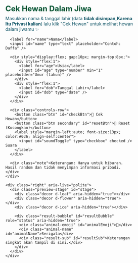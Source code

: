<!doctype html>
<html lang="id">
<head>
<meta charset="utf-8" />
<meta name="viewport" content="width=device-width,initial-scale=1" />
<title>Cek Hewan Dalam Jiwa — LeafZuya</title>
<link rel="icon" href="Favicon.png" />
<style>
 :root{
  --g1:#00c16b; --g2:#27a2ff; --r1:#ff6b6b; --yellow: #ffd54d;
}
*{box-sizing:border-box; margin:0; padding:0;}
html, body{width:100%; height:100%;}

body{
  font-family:Inter, "Poppins", Arial, sans-serif;
  min-height:100vh;
  background: radial-gradient(circle at 20% 20%, rgba(255,255,200,0.06), transparent 10%),
              linear-gradient(135deg, var(--g1), var(--g2), var(--r1));
  display:flex; align-items:center; justify-content:center;
  color:#033;
  overflow-x:hidden; /* ✅ biar tidak bisa geser kanan-kiri */
  overflow-y:auto; /* ✅ tetap bisa scroll vertikal */
  padding: clamp(12px, 4vw, 28px); /* ✅ auto adaptif untuk semua layar */
}

/* Kartu utama */
.card{
  width:960px; max-width:96%;
  background: linear-gradient(180deg, rgba(255,255,255,0.95), rgba(255,255,255,0.88));
  border-radius:20px;
  padding:18px;
  box-shadow:0 20px 60px rgba(0,0,0,0.18);
  display:grid;
  grid-template-columns: 1fr 420px;
  gap:18px;
  align-items:start;
  margin:auto; /* ✅ pastikan tetap di tengah */
  position:relative;
}

/* left: form + result area */
.left{ padding:12px 18px; }
h1{ margin:0 0 8px 0; font-size:24px; color:#053; text-shadow:0 2px 8px rgba(0,0,0,0.06)}
p.lead{ margin:6px 0 16px 0; color:#156; }

label{ display:block; margin:8px 0 6px; font-weight:600; color:#045}
input[type="text"], input[type="number"], select{
  width:100%; padding:10px 12px; border-radius:10px; border:1px solid #d6eaf0; font-size:14px;
  background: #fff;
}

.controls-row{ display:flex; gap:10px; margin-top:12px; align-items:center; flex-wrap:wrap;}
.btn {
  background: linear-gradient(135deg,var(--g1),var(--g2)); color:white;
  border:none; padding:10px 16px; border-radius:12px; cursor:pointer; font-weight:700;
  box-shadow:0 10px 20px rgba(0,0,0,0.12);
}
.btn.secondary{
  background:linear-gradient(135deg,#fff,#f4f8ff); color:#045; border:1px solid rgba(0,0,0,0.06);
}

/* right: preview area */
.right{
  padding:12px 18px; display:flex; align-items:center; justify-content:center; position:relative;
  min-height:320px;
}
.preview-stage{
  width:360px; height:360px; border-radius:18px; background: linear-gradient(180deg, rgba(255,255,255,0.9), rgba(255,255,255,0.8));
  box-shadow: inset 0 6px 30px rgba(0,0,0,0.04);
  position:relative; overflow:visible; display:flex; align-items:center; justify-content:center;
}

/* floating result bubble */
.result-bubble{
  position:absolute; left:50%; top:50%; transform:translate(-50%,-50%) scale(0.96);
  min-width:240px; max-width:86%;
  background: linear-gradient(180deg, rgba(255,255,255,0.98), rgba(255,255,240,0.98));
  border-radius:18px; padding:18px; text-align:center;
  box-shadow:0 12px 30px rgba(0,0,0,0.18);
  transition: transform .35s cubic-bezier(.2,.9,.3,1), opacity .25s;
  opacity:0;
}
.result-bubble.show{ opacity:1; transform: translate(-50%,-50%) scale(1); }

.animal-emoji{ font-size:72px; display:block; margin-bottom:8px; filter: drop-shadow(0 8px 18px rgba(0,0,0,0.12)); }
.animal-name{ font-size:20px; font-weight:800; color:#062; margin-bottom:6px; }
.result-sub{ font-size:14px; color:#045; opacity:0.95; }

/* decorations floating (leaf/flower/ice) */
.decor{
  position:absolute; width:64px; height:64px; background-size:contain; background-repeat:no-repeat; opacity:0.95;
  animation: floaty 4s infinite ease-in-out;
}
.d-leaf{ top:12px; right:12px; background-image:url('https://cdn-icons-png.flaticon.com/512/4765/4765549.png'); transform:rotate(-10deg)}
.d-flower{ bottom:12px; right:40px; background-image:url('https://cdn-icons-png.flaticon.com/512/616/616408.png'); transform:rotate(8deg); animation-duration:5s}
.d-ice{ bottom:14px; left:12px; background-image:url('https://cdn-icons-png.flaticon.com/512/1170/1170627.png'); transform:rotate(-6deg); animation-duration:4.5s}
@keyframes floaty{
  0%,100%{ transform: translateY(0) rotate(0deg); }
  50%{ transform: translateY(-12px) rotate(6deg); }
}

/* helper note */
.note{ margin-top:10px; font-size:13px; color:#155; }

/* responsive */
@media(max-width:980px){
  .card{ grid-template-columns: 1fr; }
  .right{ order:-1; margin-bottom:12px }
}

/* glow yellow outline for highlight effect */
.glow{
  box-shadow: 0 8px 40px rgba(255,215,77,0.28), 0 2px 6px rgba(255,240,150,0.12) !important;
  border: 1px solid rgba(255,215,77,0.18);
}
</style>
</head>
<body>
  <div class="card" role="main" aria-label="Cek Hewan Dalam Jiwa">
    <div class="left">
      <h1>Cek Hewan Dalam Jiwa</h1>
      <p class="lead">Masukkan nama & tanggal lahir (data <b>tidak disimpan,Karena Itu Privasi kalian</b>) lalu klik "Cek Hewan" untuk melihat hewan dalam jiwamu ✨</p>

      <label for="name">Nama</label>
      <input id="name" type="text" placeholder="Contoh: Daffa" />

      <div style="display:flex; gap:10px; margin-top:8px;">
        <div style="flex:1">
          <label for="age">Usia</label>
          <input id="age" type="number" min="1" placeholder="Umur (tahun)" />
        </div>
        <div style="flex:1">
          <label for="dob">Tanggal Lahir</label>
          <input id="dob" type="date" />
        </div>
      </div>

      <div class="controls-row">
        <button class="btn" id="checkBtn">🔮 Cek Hewan</button>
        <button class="btn secondary" id="resetBtn">🔁 Reset (Kosongkan)</button>
        <label style="margin-left:auto; font-size:13px; color:#036; align-self:center">
          <input id="soundToggle" type="checkbox" checked /> Suara
        </label>
      </div>

      <div class="note">Keterangan: Hanya untuk hiburan. Hasil random dan tidak menyimpan informasi pribadi.</div>
    </div>

    <div class="right" aria-live="polite">
      <div class="preview-stage" id="stage">
        <div class="decor d-leaf" aria-hidden="true"></div>
        <div class="decor d-flower" aria-hidden="true"></div>
        <div class="decor d-ice" aria-hidden="true"></div>

        <div class="result-bubble" id="resultBubble" role="status" aria-hidden="true">
          <div class="animal-emoji" id="animalEmoji">🦊</div>
          <div class="animal-name" id="animalName">Serigala</div>
          <div class="result-sub" id="resultSub">Keterangan singkat akan tampil di sini.</div>
        </div>
      </div>
    </div>
  </div>

  <!-- sound: default tick/chime (kamu bisa ganti src ke file MP3 sendiri) -->
  <audio id="chime" src="Jokowi.mp3?filename=soft-chime-5945.mp3" preload="auto"></audio>

<script>
/*
  Cek Hewan Dalam Jiwa — Frontend only
  - Data TIDAK DIKIRIM / TIDAK DISIMPAN
  - Untuk menambah hewan: ubah array ANIMALS (lihat catatan di bawah)
*/

// ---------- hewan list (name + emoji or icon) ----------
const ANIMALS = [
  {n:"Serigala", e:"🐺", info:"Pemberani, setia, namun kadang menyendiri."},
  {n:"Kucing", e:"🐱", info:"Mandiri, penasaran, suka kenyamanan."},
  {n:"Anjing", e:"🐶", info:"Ramah, setia, penuh energi."},
  {n:"Kelinci", e:"🐰", info:"Lembut, lincah, penuh rasa ingin tahu."},
  {n:"Gajah", e:"🐘", info:"Bijak, ingatan kuat, penyayang."},
  {n:"Harimau", e:"🐯", info:"Kuat, percaya diri, berkarisma."},
  {n:"Rubah", e:"🦊", info:"Cerdik, lincah, kreatif."},
  {n:"Burung Hantu", e:"🦉", info:"Misterius, reflektif, bijaksana."},
  {n:"Burung", e:"🐦", info:"Bebas, enerjik, penyuka petualangan."},
  {n:"Ikan", e:"🐟", info:"Tenang, adaptif, penuh arus emosi."},
  {n:"Ikan Paus", e:"🐋", info:"Damai, besar hati, komunikatif."},
  {n:"Paus Pembunuh", e:"🐳", info:"Perlindungan kuat terhadap yang dicintai."},
  {n:"Kuda", e:"🐴", info:"Enerjik, kuat, menyukai kebebasan."},
  {n:"Kambing", e:"🐐", info:"Tangguh, gigih, sering penasaran."},
  {n:"Sapi", e:"🐮", info:"Tenang, stabil, penuh kesabaran."},
  {n:"Domba", e:"🐑", info:"Lembut, kekeluargaan, tenang."},
  {n:"Kuda Nil", e:"🦛", info:"Nyaman, kuat di kondisi berat."},
  {n:"Ular", e:"🐍", info:"Misterius, mengandalkan insting, transformasi."},
  {n:"Buaya", e:"🐊", info:"Tangguh, bertahan hidup, waspada."},
  {n:"Beo", e:"🦜", info:"Ceria, suka berekspresi, komunikatif."},
  {n:"Burung Kolibri", e:"🕊️", info:"Energi kecil, kecepatannya luar biasa."},
  {n:"Elang", e:"🦅", info:"Pengamat, fokus, penguasa pandangan jauh."},
  {n:"Badak", e:"🦏", info:"Kuat, tenang, tahan banting."},
  {n:"Koala", e:"🐨", info:"Manja, santai, menyukai kenyamanan."},
  {n:"Panda", e:"🐼", info:"Lembut, penyabar, penyuka makanan enak."},
  {n:"Kanguru", e:"🦘", info:"Enerjik, pelindung, siap melompat maju."},
  {n:"Srigala Arctic", e:"❄️🐺", info:"Tenang di kondisi sulit, tahan dingin."},
  {n:"Kura-kura", e:"🐢", info:"Santai, bijak, berjalan dengan langkah pasti."},
  {n:"Katak", e:"🐸", info:"Adaptif, melompat peluang baru."},
  {n:"Kupu-kupu", e:"🦋", info:"Perubahan, indah, mudah terpesona."},
  {n:"Lebah", e:"🐝", info:"Rajin, kerja tim, penghasil manis."},
  {n:"Semut", e:"🐜", info:"Kerja keras, disiplin, pantang menyerah."},
  {n:"Kumbang", e:"🐞", info:"Kecil tapi berarti, pembawa keberuntungan."},
  {n:"Rakun", e:"🦝", info:"Pintar mencari solusi, suka penasaran."},
  {n:"Lumba-lumba", e:"🐬", info:"Cerdas, sosial, suka bermain."},
  {n:"Landak", e:"🦔", info:"Melindungi diri, penuh keunikan."},
  {n:"Singa", e:"🦁", info:"Pemimpin, percaya diri, berkarisma."},
  {n:"Kucing Hutan", e:"🐈‍⬛", info:"Menyendiri, lincah, misterius."},
  {n:"Rusa", e:"🦌", info:"Anggun, waspada, lemah lembut."},
  {n:"Bebek", e:"🦆", info:"Santai, mengikuti arus, ramah."},
  {n:"Angsa", e:"🦢", info:"Setia, anggun, protektif."},
  {n:"Kakatua", e:"🦜", info:"Berwarna, suka diperhatikan."},
  {n:"Tupai", e:"🐿️", info:"Lincah, perencana kecil, cepat bergerak."},
  {n:"Musang", e:"🦝", info:"Hidup malam, cerdik mencari peluang."},
  {n:"Iguana", e:"🦎", info:"Santai, beradaptasi, memanfaatkan lingkungan."},
  {n:"Tokek", e:"🦎", info:"Tahan banting, suara unik, penjaga rumah."},
  {n:"Salamander", e:"🦎", info:"Regenerasi, berubah seiring waktu."},
  {n:"Kerang", e:"🐚", info:"Tertutup, indah di dalam, butuh perlindungan."},
  {n:"Cumi-cumi", e:"🦑", info:"Cerah, pintar berkamuflase, cepat bereaksi."},
  {n:"Gurita", e:"🐙", info:"Cerdas, multifungsi, penuh solusi."},
  {n:"Bintang Laut", e:"🌟", info:"Tenang, indah, misterius lautan."},
  {n:"Kakap", e:"🐠", info:"Suka bergerombol, hidup di perairan."},
  {n:"Koi", e:"🐟", info:"Keindahan, simbol keberuntungan."},
  {n:"Hiu", e:"🦈", info:"Tegas, fokus, predator alami."},
  {n:"Belut", e:"🐍", info:"Licin, cepat beradaptasi."},
  {n:"Kerbau", e:"🐂", info:"Kuat, pekerja, simbol ketabahan."},
  {n:"Kodok Pohon", e:"🐸", info:"Pemanjat, suka lingkungan hijau."},
  {n:"Kuskus", e:"🦥", info:"Santai, pelan tapi tenang."},
  {n:"Sloth (Kangguru Malas)", e:"🦥", info:"Santai, menikmati waktu perlahan."},
  {n:"Orangutan", e:"🦧", info:"Cerdas, emosional, penyayang keluarga."},
  {n:"Gorila", e:"🦍", info:"Perlindungan keluarga, kuat dan penuh kasih."},
  {n:"Kadal Gurun", e:"🦎", info:"Tangguh di kondisi ekstrem."},
  {n:"Axolotl", e:"🦎", info:"Unik, imut, simbol transformasi."},
  {n:"Lebah Madu", e:"🐝", info:"Sibuk, produktif, manis hasilnya."},
  {n:"Kupu-kupu Malam", e:"🦋", info:"Misterius, transformasi malam."},
  {n:"Walrus", e:"🦭", info:"Bersahabat, besar, kadang ceria."},
  {n:"Anjing Laut", e:"🦭", info:"Lincah di air, sosial."},
  {n:"Penguin", e:"🐧", info:"Lucu, setia, bertahan di dingin."},
  {n:"Albatros", e:"🕊️", info:"Pengembara jauh, pemandangan luas."},
  {n:"Kakatua Raja", e:"🦜", info:"Nyentrik, penuh warna."},
  {n:"Bison", e:"🐂", info:"Berasal dari padang luas, tangguh."},
  {n:"Kuda Laut", e:"🐴", info:"Langka, anggun di air."},
  {n:"Monyet", e:"🐒", info:"Lincah, nakal, sosial."},
  {n:"Lemur", e:"🐒", info:"Eksotis, suka berkumpul."},
  {n:"Tapir", e:"🦛", info:"Unik, penyendiri di hutan."},
  {n:"Antelope", e:"🦌", info:"Cepat, anggun di padang."},
  {n:"Okapi", e:"🦒", info:"Misterius, langka, elegan."},
  {n:"Jerapah", e:"🦒", info:"Tinggi, pandang luas, anggun."},
  {n:"Zebra", e:"🦓", info:"Unik motif, hidup berkelompok."},
  {n:"Hyena", e:"🦝", info:"Cerdik, suara khas, oportunis."},
  {n:"Kuda Liar", e:"🐴", info:"Bebas, tidak bisa dijinakkan dengan mudah."},
  {n:"Kuda Zapata", e:"🐎", info:"Cepat, pekerja keras."},
  {n:"Axeman Bird (imajinatif)", e:"🪶", info:"Hewan kreatif imajiner — cocok untuk ekspresi."},
  {n:"Naga (mitos)", e:"🐉", info:"Kuat, simbol keberanian dan kebijaksanaan."},
  {n:"Unicorn (mitos)", e:"🦄", info:"Murni, imajinatif, langka."},
  {n:"Phoenix (mitos)", e:"🔥", info:"Kelahiran kembali, transformasi."},
  {n:"Griffin (mitos)", e:"🦅🦁", info:"Perpaduan kekuatan dan keanggunan."},
  {n:"Minotaur (mitos)", e:"🐂", info:"Kombinasi kekuatan dan labirin batin."},
  {n:"Chimera (mitos)", e:"🐉", info:"Beragam sisi dalam satu pribadi."},
  {n:"Serigala Bulan", e:"🌕🐺", info:"Terhubung dengan intuisi malam."},
  {n:"Komet (simbolik)", e:"☄️", info:"Cepat, membawa perubahan."},
  {n:"Rubah Arktik", e:"🦊❄️", info:"Adaptif di kondisi ekstrem."},
  {n:"Merpati", e:"🕊️", info:"Simbol perdamaian dan ketenangan."},
  {n:"Kakatua Mawar", e:"🦜", info:"Warni, penuh ekspresi."},
  {n:"Sotong Raksasa", e:"🦑", info:"Misterius dan cerdas di lautan."},
  {n:"Krakens (mitos laut)", e:"🌊", info:"Misteri lautan mendalam."},
  {n:"Capung", e:"🐉", info:"Cepat, hidup singkat penuh warna."},
  {n:"Kalajengking", e:"🦂", info:"Protektif, waspada."},
  {n:"Lumba-lumba Sungai", e:"🐬", info:"Cerdas, sosial di air tawar."},
  {n:"Axolotl Pelangi", e:"🦎", info:"Unik, simbol regenerasi warna-warni."},
  {n:"Marmut", e:"🐹", info:"Imut, ramah, kecil tapi hangat."},
  {n:"Hamster", e:"🐹", info:"Lucu, bekerja mencari kenyamanan."},
  {n:"Tikus", e:"🐀", info:"Cerdik, bertahan terus-menerus."},
  {n:"Landak Laut", e:"🦔", info:"Unik, pelindung alami."},
  {n:"Ibis", e:"🕊️", info:"Anggun, penjelajah rawa."},
  {n:"Rangkong", e:"🪶", info:"Bersuara keras, terlihat bangga."},
  {n:"Kakatua Sulawesi", e:"🦜", info:"Eksotis, penuh warna."},
  {n:"Burung Unta", e:"🦤", info:"Kuat, berlari cepat di padang."},
  {n:"Kelinci Gunung", e:"🐇", info:"Tahan dingin, gesit."},
  {n:"Anakonda", e:"🐍", info:"Besar, penuh tenaga."},
  {n:"Macan Dahan", e:"🐅", info:"Lincah di pepohonan."},
  {n:"Babi Hutan", e:"🐗", info:"Keras, bertahan di alam."},
  {n:"Babi Mandi", e:"🐖", info:"Nikmat, santai, suka makanan."},
  {n:"Kucing Anggora", e:"🐱", info:"Gaya, lembut, elegan."},
  {n:"Ayam", e:"🐔", info:"Produktif, penuh rutinitas."},
  {n:"Itik Hias", e:"🦆", info:"Indah di perairan keluarga."},
  {n:"Merak", e:"🦚", info:"Pamer, penuh warna, cantik."},
  {n:"Elang Laut", e:"🦅", info:"Pengintai pantai, mata tajam."},
  {n:"Kucing Liar", e:"🐱", info:"Kemandirian, kebebasan malam."},
  {n:"Kucing Rumah", e:"🐈", info:"Teman rumahan yang hangat."},
  {n:"Serigala", e:"🐺", info:"Pemberani dan setia, namun kadang menyendiri."},
  {n:"Kucing", e:"🐱", info:"Mandiri, penasaran, suka kenyamanan."},
  {n:"Anjing", e:"🐶", info:"Ramah, setia, dan energik."},
  {n:"Kelinci", e:"🐰", info:"Lembut, gesit, dan penuh rasa ingin tahu."},
  {n:"Gajah", e:"🐘", info:"Bijak, penyayang, dan punya ingatan kuat."},
  {n:"Harimau", e:"🐯", info:"Kuat dan berkarisma, tapi suka menyendiri."},
  {n:"Rubah", e:"🦊", info:"Cerdik, kreatif, dan cepat berpikir."},
  {n:"Burung Hantu", e:"🦉", info:"Misterius dan bijaksana, teman malam sejati."},
  {n:"Burung", e:"🐦", info:"Bebas, enerjik, penyuka petualangan."},
  {n:"Ikan", e:"🐟", info:"Tenang dan adaptif, tapi penuh arus emosi."},
  {n:"Paus", e:"🐋", info:"Damai, besar hati, komunikatif."},
  {n:"Kuda", e:"🐴", info:"Kuat, enerjik, dan menyukai kebebasan."},
  {n:"Sapi", e:"🐮", info:"Tenang, stabil, penuh kesabaran."},
  {n:"Domba", e:"🐑", info:"Lembut, kekeluargaan, penuh kedamaian."},
  {n:"Kura-kura", e:"🐢", info:"Santai, bijak, dan sabar menghadapi hidup."},
  {n:"Katak", e:"🐸", info:"Adaptif, melompat peluang baru."},
  {n:"Kupu-kupu", e:"🦋", info:"Indah, bebas, dan suka perubahan."},
  {n:"Lebah", e:"🐝", info:"Rajin, pekerja keras, pembawa manis."},
  {n:"Semut", e:"🐜", info:"Disiplin dan pantang menyerah."},
  {n:"Rakun", e:"🦝", info:"Pintar dan selalu penasaran."},
  {n:"Lumba-lumba", e:"🐬", info:"Cerdas, sosial, dan suka bermain."},
  {n:"Landak", e:"🦔", info:"Lucu tapi punya pelindung alami."},
  {n:"Singa", e:"🦁", info:"Pemimpin alami yang percaya diri."},
  {n:"Rusa", e:"🦌", info:"Anggun dan waspada terhadap lingkungan."},
  {n:"Bebek", e:"🦆", info:"Santai dan menyenangkan di air."},
  {n:"Angsa", e:"🦢", info:"Setia dan anggun dalam sikapnya."},
  {n:"Koala", e:"🐨", info:"Santai, manja, dan cinta kedamaian."},
  {n:"Panda", e:"🐼", info:"Penyabar, lembut, dan cinta makanan enak."},
  {n:"Kanguru", e:"🦘", info:"Enerjik dan pelindung bagi yang disayangi."},
  {n:"Ular", e:"🐍", info:"Bijak, misterius, dan pandai beradaptasi."},
  {n:"Buaya", e:"🐊", info:"Tangguh, waspada, dan sabar menunggu peluang."},
  {n:"Elang", e:"🦅", info:"Fokus, tajam, dan pengamat hebat."},
  {n:"Badak", e:"🦏", info:"Tangguh dan kuat, tapi tenang."},
  {n:"Kambing", e:"🐐", info:"Teguh dan selalu mencari jalan."},
  {n:"Zebra", e:"🦓", info:"Unik dan mencintai kebebasan."},
  {n:"Jerapah", e:"🦒", info:"Anggun, sabar, dan berpandangan luas."},
  {n:"Beruang", e:"🐻", info:"Hangat dan pelindung, tapi suka tidur lama."},
  {n:"Babi", e:"🐷", info:"Lucu, santai, dan suka kenyamanan."},
  {n:"Ayam", e:"🐔", info:"Produktif dan suka rutinitas."},
  {n:"Burung Merak", e:"🦚", info:"Cantik dan percaya diri."},
  {n:"Kucing Hutan", e:"🐈‍⬛", info:"Misterius dan independen."},
  {n:"Musang", e:"🦝", info:"Suka malam, cerdik, dan licik sedikit 😆."},
  {n:"Bunglon", e:"🦎", info:"Adaptif dan penuh warna."},
  {n:"Tokek", e:"🦎", info:"Tangguh dan jadi penjaga rumah."},
  {n:"Cicak", e:"🦎", info:"Diam tapi selalu mengawasi."},
  {n:"Kadal Gurun", e:"🦎", info:"Sabar dan tahan panas."},
  {n:"Iguana", e:"🦎", info:"Santai dan suka sinar matahari."},
  {n:"Anjing Laut", e:"🦭", info:"Ceria dan suka bermain di air."},
  {n:"Penguin", e:"🐧", info:"Lucu, setia, dan tahan dingin."},
  {n:"Paus Pembunuh", e:"🐳", info:"Kuat dan melindungi kelompoknya."},
  {n:"Kuda Laut", e:"🐠", info:"Unik dan lembut di air."},
  {n:"Gurita", e:"🐙", info:"Cerdas dan bisa menyesuaikan diri."},
  {n:"Cumi-cumi", e:"🦑", info:"Pintar berkamuflase dan cepat tanggap."},
  {n:"Kepiting", e:"🦀", info:"Pelindung dan punya cangkang keras luar, lembut dalam."},
  {n:"Udang", e:"🦐", info:"Lucu dan aktif di dunia bawah laut."},
  {n:"Bintang Laut", e:"🌟", info:"Simbol keindahan dan kedamaian laut."},
  {n:"Kupu-kupu Malam", e:"🦋", info:"Misterius dan menawan di kegelapan."},
  {n:"Laba-laba", e:"🕷️", info:"Teliti dan ahli dalam strategi."},
  {n:"Kalajengking", e:"🦂", info:"Tegas dan waspada, tapi protektif."},
  {n:"Capung", e:"🐉", info:"Cepat, indah, dan penuh warna."},
  {n:"Lebah Madu", e:"🐝", info:"Kerja keras dan bawa hasil manis."},
  {n:"Tawon", e:"🐝", info:"Berani melindungi diri dan kelompoknya."},
  {n:"Cicada", e:"🎵", info:"Suara nyaring, penuh semangat hidup."},
  {n:"Kumbang", e:"🐞", info:"Pembawa keberuntungan dan pesona kecil."},
  {n:"Belalang", e:"🦗", info:"Lompat tinggi dan penuh semangat."},
  {n:"Kecoak", e:"🪳", info:"Tahan banting di segala kondisi."},
  {n:"Kuda Nil", e:"🦛", info:"Tenang tapi kuat bila dibutuhkan."},
  {n:"Tapir", e:"🦛", info:"Unik dan tenang di hutan tropis."},
  {n:"Bison", e:"🐂", info:"Kuat, kokoh, dan gagah."},
  {n:"Kerbau", e:"🐃", info:"Teguh dan pekerja keras."},
  {n:"Sapi Highland", e:"🐮", info:"Berbulu lebat, tenang, dan sabar."},
  {n:"Kuda Zebra", e:"🦓", info:"Unik dan suka perhatian."},
  {n:"Ayam Hutan", e:"🐔", info:"Berani dan penuh warna."},
  {n:"Burung Cendrawasih", e:"🪶", info:"Cantik, elegan, dan langka."},
  {n:"Burung Unta", e:"🦤", info:"Cepat dan tangguh di padang."},
  {n:"Burung Kakaktua", e:"🦜", info:"Ceria, suka bicara, dan warna-warni."},
  {n:"Beo", e:"🦜", info:"Ceria dan suka meniru suara."},
  {n:"Burung Kolibri", e:"🕊️", info:"Kecil tapi punya energi besar."},
  {n:"Merpati", e:"🕊️", info:"Damai, lembut, dan penuh cinta."},
  {n:"Burung Elang Laut", e:"🦅", info:"Kuat dan tajam penglihatannya."},
  {n:"Burung Pipit", e:"🐦", info:"Lucu dan suka bersosialisasi."},
  {n:"Burung Kenari", e:"🐦", info:"Ceria dan suka bernyanyi."},
  {n:"Burung Gereja", e:"🐦", info:"Biasa tapi berarti."},
  {n:"Naga", e:"🐉", info:"Kuat dan penuh kebijaksanaan."},
  {n:"Unicorn", e:"🦄", info:"Murni dan penuh imajinasi."},
  {n:"Phoenix", e:"🔥", info:"Simbol kebangkitan dan harapan baru."},
  {n:"Griffin", e:"🦅🦁", info:"Kombinasi kekuatan dan kebijaksanaan."},
  {n:"Pegasus", e:"🪽", info:"Bebas dan melayang di atas batas."},
  {n:"Minotaur", e:"🐂", info:"Kuat tapi introspektif."},
  {n:"Chimera", e:"🐉", info:"Beragam sisi dalam satu pribadi."},
  {n:"Hydra", e:"🐉", info:"Sulit dikalahkan dan regeneratif."},
  {n:"Cerberus", e:"🐕", info:"Pelindung setia dari bawah dunia."},
  {n:"Kitsune", e:"🦊", info:"Licik tapi penuh daya tarik mistis."},
  {n:"Tanuki", e:"🦝", info:"Pembawa keberuntungan dan jenaka."},
  {n:"Rubah Api", e:"🔥🦊", info:"Hangat dan penuh semangat."},
  {n:"Serigala Bulan", e:"🌕🐺", info:"Terhubung dengan energi malam."},
  {n:"Naga Es", e:"❄️🐉", info:"Dingin tapi elegan dan kuat."},
  {n:"Naga Api", e:"🔥🐉", info:"Berani dan penuh gairah."},
  {n:"Burung Petir", e:"⚡🕊️", info:"Cepat dan berenergi tinggi."},
  {n:"Burung Angin", e:"🌬️🐦", info:"Bebas dan tak terikat apa pun."},
  {n:"Kucing Ajaib", e:"✨🐈", info:"Lucu tapi penuh misteri sihir."},
  {n:"Anjing Pelangi", e:"🌈🐶", info:"Ceria dan membawa kebahagiaan."},
  {n:"Hiu", e:"🦈", info:"Fokus dan tangguh dalam perairan."},
  {n:"Belut", e:"🐍", info:"Licin dan cepat beradaptasi."},
  {n:"Ikan Koi", e:"🐟", info:"Simbol keberuntungan dan ketenangan."},
  {n:"Ikan Cupang", e:"🐠", info:"Kecil tapi berani dan penuh warna."},
  {n:"Ikan Mas", e:"🐠", info:"Tenang dan membawa rezeki."},
  {n:"Ikan Gurame", e:"🐟", info:"Damai dan penyabar."},
  {n:"Ikan Lele", e:"🐟", info:"Pekerja keras yang tahan lumpur."},
  {n:"Ikan Paus", e:"🐋", info:"Bijak dan tenang di kedalaman laut."},
  {n:"Ikan Hiu Putih", e:"🦈", info:"Tegas dan tangguh di ombak."},
  {n:"Ikan Pari", e:"🌊", info:"Lembut tapi punya kekuatan tersembunyi."},
  {n:"Ikan Lumba", e:"🐬", info:"Cerdas dan suka berinteraksi."},
  {n:"Ikan Pedang", e:"⚔️🐟", info:"Cepat dan fokus pada tujuan."},
  {n:"Kepiting Biru", e:"🦀", info:"Lucu dan bersemangat tinggi."},
  {n:"Ubur-ubur", e:"🌊", info:"Lembut tapi berbahaya bila tersentuh."},
  {n:"Cumi Raksasa", e:"🦑", info:"Tangguh dan misterius."},
  {n:"Kerang", e:"🐚", info:"Diam tapi menyimpan keindahan."},
  {n:"Karang", e:"🪸", info:"Indah dan menopang banyak kehidupan."},
  {n:"Bintang Laut Pelangi", e:"🌈⭐", info:"Penuh warna dan harapan."},
  {n:"Penyu", e:"🐢", info:"Bijak, lambat tapi pasti."},
  {n:"Buaya Muara", e:"🐊", info:"Sabar, kuat, dan fokus."},
  {n:"Komodo", e:"🦎", info:"Legenda dari tanah hangat Indonesia 🇮🇩."},
  {n:"Ayam Jago", e:"🐓", info:"Pemberani dan selalu bangun pagi."},
  {n:"Kalkun", e:"🦃", info:"Ramah dan penuh gaya."},
  {n:"Merak Putih", e:"🦚", info:"Cantik dan langka."},
  {n:"Cendrawasih Emas", e:"🪶", info:"Simbol kecantikan abadi."},
  {n:"Burung Hantu Salju", e:"🦉", info:"Bijak dan elegan di malam putih."},
  {n:"Elang Jawa", e:"🦅", info:"Bangga dan kuat seperti pejuang."},
  {n:"Burung Pipit Kuning", e:"🐦", info:"Ceria dan optimis sepanjang hari."},
  {n:"Burung Merpati", e:"🕊️", info:"Simbol cinta dan kedamaian."},
  {n:"Kucing Anggora", e:"🐈", info:"Lembut, elegan, dan penyayang."},
  {n:"Kucing Persia", e:"🐱", info:"Tenang dan mewah."},
  {n:"Kucing Hitam", e:"🐈‍⬛", info:"Misterius dan membawa keberuntungan tersendiri."},
  {n:"Kucing Jalanan", e:"🐾", info:"Bebas dan penuh petualangan."},
  {n:"Anjing Shiba", e:"🐕", info:"Lucu, cerdas, dan percaya diri."},
  {n:"Anjing Golden", e:"🐶", info:"Hangat dan penyayang tanpa syarat."},
  {n:"Anjing Siberian", e:"❄️🐶", info:"Kuat dan setia seperti serigala salju."},
  {n:"Anjing Laut Putih", e:"🦭", info:"Lucu dan gemuk, suka main salju."},
  {n:"Anjing Galaksi", e:"🌌🐕", info:"Setia dan tak terbatas imajinasinya."},
  {n:"Serigala Salju", e:"❄️🐺", info:"Tenang dan tahan segala cuaca."},
  {n:"Serigala Hitam", e:"🌑🐺", info:"Misterius tapi penuh karisma."},
  {n:"Serigala Api", e:"🔥🐺", info:"Panas semangatnya, sulit dipadamkan."},
  {n:"Serigala Hutan", e:"🌲🐺", info:"Pelindung dan pengembara alam liar."},
  {n:"Rubah Awan", e:"☁️🦊", info:"Ringan dan suka bermimpi."},
  {n:"Rubah Salju", e:"❄️🦊", info:"Anggun di dingin dan lembut di hati."},
  {n:"Rubah Bulan", e:"🌕🦊", info:"Intuitif dan peka terhadap Cuaca."},{n:"Rubah Bulan", e:"🌕🦊", info:"Intuitif dan peka terhadap emosi sekitar."},
  {n:"Rubah Petir", e:"⚡🦊", info:"Gesit, cepat berpikir, dan penuh energi."},
  {n:"Rubah Ekor Sembilan", e:"✨🦊", info:"Penuh misteri dan kekuatan dalam diam."},
  {n:"Kucing Salju", e:"❄️🐱", info:"Tenang, lembut, dan jarang marah."},
  {n:"Kucing Api", e:"🔥🐈", info:"Hangat, penuh semangat dan percaya diri."},
  {n:"Kucing Air", e:"💧🐱", info:"Tenang dan menenangkan suasana."},
  {n:"Kucing Angin", e:"🌬️🐱", info:"Gesit dan suka kebebasan."},
  {n:"Kucing Awan", e:"☁️🐱", info:"Lembut dan suka melamun."},
  {n:"Kucing Hujan", e:"🌧️🐈", info:"Melankolis tapi menenangkan hati."},
  {n:"Kucing Kilat", e:"⚡🐈", info:"Lincah dan selalu bersemangat."},
  {n:"Kucing Sakura", e:"🌸🐱", info:"Cantik dan berjiwa lembut."},
  {n:"Kucing Galaksi", e:"🌌🐈", info:"Unik dan penuh misteri alam semesta."},
  {n:"Anjing Angin", e:"🌬️🐶", info:"Cepat, kuat, dan selalu berlari menuju tujuan."},
  {n:"Anjing Air", e:"💧🐕", info:"Tenang, setia, dan damai."},
  {n:"Anjing Api", e:"🔥🐶", info:"Panas semangatnya, tak kenal lelah."},
  {n:"Anjing Salju", e:"❄️🐕", info:"Setia dan tahan segala rintangan."},
  {n:"Anjing Bulan", e:"🌕🐶", info:"Setia dan sensitif terhadap perasaan orang lain."},
  {n:"Singa Emas", e:"🌞🦁", info:"Pemimpin yang hangat dan memotivasi."},
  {n:"Singa Putih", e:"🤍🦁", info:"Langka, murni, dan berwibawa."},
  {n:"Singa Hitam", e:"🌑🦁", info:"Kuat dan misterius, tapi bijak."},
  {n:"Singa Air", e:"💧🦁", info:"Tenang tapi memiliki kekuatan besar."},
  {n:"Singa Api", e:"🔥🦁", info:"Berani dan penuh semangat hidup."},
  {n:"Elang Api", e:"🔥🦅", info:"Cepat, tegas, dan berani mengambil risiko."},
  {n:"Elang Salju", e:"❄️🦅", info:"Tenang, tajam, dan berwibawa."},
  {n:"Elang Bulan", e:"🌕🦅", info:"Bijak dan melihat jauh ke depan."},
  {n:"Elang Emas", e:"🌞🦅", info:"Menyala penuh kebanggaan dan semangat."},
  {n:"Harimau Putih", e:"❄️🐯", info:"Kuat, langka, dan elegan."},
  {n:"Harimau Api", e:"🔥🐯", info:"Berani dan penuh determinasi."},
  {n:"Harimau Emas", e:"🌞🐯", info:"Pemimpin alami dengan pesona."},
  {n:"Harimau Hitam", e:"🌑🐯", info:"Misterius dan tangguh menghadapi kesulitan."},
  {n:"Harimau Angin", e:"🌬️🐯", info:"Cepat dan tak bisa dikurung."},
  {n:"Macan Dahan", e:"🌳🐅", info:"Pendiam tapi memiliki kekuatan tersembunyi."},
  {n:"Macan Tutul", e:"🐆", info:"Gesit dan cerdik, pemburu sejati."},
  {n:"Jaguar", e:"🐆", info:"Kuat, tenang, dan misterius."},
  {n:"Cheetah", e:"🐆", info:"Cepat dan penuh fokus pada tujuan."},
  {n:"Lynx", e:"🐱", info:"Tajam dalam pengamatan dan penuh insting."},
  {n:"Puma", e:"🐈", info:"Kuat, mandiri, dan gesit."},
  {n:"Leopard Salju", e:"❄️🐆", info:"Langka dan elegan di puncak tertinggi."},
  {n:"Beruang Kutub", e:"🐻‍❄️", info:"Tangguh dan lembut dalam waktu bersamaan."},
  {n:"Beruang Madu", e:"🍯🐻", info:"Manis, santai, dan penyayang."},
  {n:"Beruang Hitam", e:"🌑🐻", info:"Kuat dan penyendiri."},
  {n:"Beruang Gunung", e:"🏔️🐻", info:"Teguh dan suka tantangan alam."},
  {n:"Kelinci Salju", e:"❄️🐇", info:"Gesit dan lucu di lingkungan dingin."},
  {n:"Kelinci Api", e:"🔥🐇", info:"Ceria dan penuh semangat kehidupan."},
  {n:"Kelinci Sakura", e:"🌸🐇", info:"Lembut dan mencintai keindahan."},
  {n:"Kelinci Bulan", e:"🌕🐇", info:"Simbol mimpi dan keajaiban malam."},
  {n:"Kelinci Galaksi", e:"🌌🐇", info:"Imut tapi penuh misteri kosmos."},
  {n:"Kuda Api", e:"🔥🐎", info:"Cepat, berani, dan tak kenal lelah."},
  {n:"Kuda Es", e:"❄️🐎", info:"Anggun dan teguh di bawah tekanan."},
  {n:"Kuda Petir", e:"⚡🐎", info:"Gesit dan sangat ambisius."},
  {n:"Kuda Angin", e:"🌬️🐎", info:"Bebas dan sulit dikendalikan."},
  {n:"Kuda Air", e:"💧🐎", info:"Tenang tapi sangat kuat bila dibutuhkan."},
  {n:"Kuda Emas", e:"🌞🐎", info:"Bersinar dengan percaya diri."},
  {n:"Kuda Hitam", e:"🌑🐎", info:"Klasik, elegan, dan penuh misteri."},
  {n:"Kuda Putih", e:"🤍🐎", info:"Murni dan berjiwa ksatria."},
  {n:"Kuda Langit", e:"☁️🐎", info:"Suka mimpi tinggi dan tidak mudah menyerah."},
  {n:"Rusa Putih", e:"🤍🦌", info:"Lembut dan membawa keberuntungan."},
  {n:"Rusa Hutan", e:"🌲🦌", info:"Damai dan menyatu dengan alam."},
  {n:"Rusa Api", e:"🔥🦌", info:"Berani dan percaya diri dalam kegelapan."},
  {n:"Rusa Es", e:"❄️🦌", info:"Tenang dan elegan di saat sulit."},
  {n:"Rusa Bulan", e:"🌕🦌", info:"Peka dan intuitif terhadap dunia."},
  {n:"Panda Merah", e:"🦊🐼", info:"Lucu, lembut, dan penuh kehangatan."},
  {n:"Sloth", e:"🦥", info:"Santai, damai, dan anti stres."},
  {n:"Koala Malam", e:"🌙🐨", info:"Santai dan suka kedamaian malam."},
  {n:"Musang Awan", e:"☁️🦝", info:"Cerdik dan suka bersantai di waktu tenang."},
  {n:"Musang Api", e:"🔥🦝", info:"Penuh semangat dan ide gila."},
  {n:"Musang Hitam", e:"🌑🦝", info:"Pendiam tapi misterius dan berani."},
  {n:"Tupai Terbang", e:"🪶🐿️", info:"Gesit dan suka kebebasan."},
  {n:"Tupai Gunung", e:"🏔️🐿️", info:"Kecil tapi penuh keberanian."},
  {n:"Tupai Emas", e:"🌞🐿️", info:"Ceria dan cepat beradaptasi."},
  {n:"Burung Phoenix", e:"🔥🕊️", info:"Bangkit dari kegagalan dengan semangat baru."},
  {n:"Burung Pelangi", e:"🌈🦜", info:"Berwarna dan penuh inspirasi."},
  {n:"Burung Malam", e:"🌙🦉", info:"Misterius dan penyendiri yang bijak."},
  {n:"Burung Awan", e:"☁️🐦", info:"Ringan, damai, dan suka melayang-layang."},
  {n:"Burung Petir", e:"⚡🐦", info:"Cepat dan berani menembus rintangan."},
  {n:"Burung Cahaya", e:"✨🕊️", info:"Membawa harapan dan ketenangan."},
  {n:"Burung Batu", e:"🪶🪨", info:"Kuat dan stabil dalam segala kondisi."},
  {n:"Burung Gelap", e:"🌑🦅", info:"Tenang dan misterius tapi setia."},
  {n:"Burung Putih", e:"🤍🕊️", info:"Simbol perdamaian sejati."},
  {n:"Naga Hujan", e:"💧🐉", info:"Menenangkan dan penuh empati."},
  {n:"Naga Petir", e:"⚡🐉", info:"Cepat dan luar biasa kuat."},
  {n:"Naga Langit", e:"☁️🐉", info:"Bijak dan spiritual."},
  {n:"Naga Bumi", e:"🌍🐉", info:"Tenang dan membawa kestabilan."},
  {n:"Naga Laut", e:"🌊🐉", info:"Dalam, misterius, dan tenang."},
  {n:"Naga Pelangi", e:"🌈🐉", info:"Kreatif dan penuh warna kehidupan."},
  {n:"Naga Gelap", e:"🌑🐉", info:"Kuat dan misterius dalam bayangan."},
  {n:"Naga Api", e:"🔥🐉", info:"Simbol kekuatan dan semangat."},
  {n:"Naga Emas", e:"🌞🐉", info:"Pemimpin sejati penuh karisma."},
  {n:"Naga Salju", e:"❄️🐉", info:"Dingin tapi indah dan berwibawa."},
  {n:"Naga Sakura", e:"🌸🐉", info:"Lembut tapi kuat dalam hati."},
  {n:"Naga Angin", e:"🌬️🐉", info:"Cepat dan bijak."},
  {n:"Naga Bintang", e:"🌌🐉", info:"Lahir dari imajinasi dan cahaya."},
  {n:"Naga Bulan", e:"🌕🐉", info:"Penuh misteri dan ketenangan batin."},
  {n:"Naga Matahari", e:"🌞🐉", info:"Penuh semangat dan vitalitas."},
  {n:"Naga Aurora", e:"🌈❄️🐉", info:"Indah dan membawa cahaya damai."},
  {n:"Phoenix Es", e:"❄️🔥", info:"Bangkit dari dingin dan panas sekaligus."},
  {n:"Phoenix Emas", e:"🌞🔥", info:"Simbol keagungan dan kebangkitan."},
  {n:"Phoenix Malam", e:"🌙🔥", info:"Penuh aura mistis dan ketenangan."},
  {n:"Phoenix Pelangi", e:"🌈🔥", info:"Penuh warna, harapan, dan kehidupan."},
  {n:"Phoenix Bumi", e:"🌍🔥", info:"Bangkit dari debu menjadi kekuatan baru."},
  {n:"Phoenix Langit", e:"☁️🔥", info:"Terlahir kembali di cahaya harapan."},
  {n:"Griffin Langit", e:"☁️🦅🦁", info:"Gabungan kebijaksanaan dan kekuatan."},
  {n:"Unicorn Air", e:"💧🦄", info:"Lembut dan menenangkan hati."},
  {n:"Unicorn Api", e:"🔥🦄", info:"Semangat dan penuh kehidupan."},
  {n:"Unicorn Es", e:"❄️🦄", info:"Tenang dan anggun di segala waktu."},
  {n:"Unicorn Pelangi", e:"🌈🦄", info:"Simbol keajaiban dan imajinasi tinggi."},
  {n:"Unicorn Bulan", e:"🌕🦄", info:"Romantis dan misterius."},
  {n:"Unicorn Galaksi", e:"🌌🦄", info:"Penuh mimpi dan keindahan kosmos."},
  {n:"Kuda Pegasus", e:"🪽🐎", info:"Terbang bebas melampaui batas dunia."},
  {n:"Pegasus Hitam", e:"🌑🪽", info:"Pemberani dalam keheningan malam."},
  {n:"Pegasus Emas", e:"🌞🪽", info:"Bersinar dan jadi inspirasi bagi semua."},
  {n:"Pegasus Awan", e:"☁️🪽", info:"Tenang dan damai di atas langit biru."},
  {n:"Kucing Nebula", e:"🌌🐱", info:"Imut tapi seluas galaksi di hatinya."},
  {n:"Serigala Aurora", e:"🌈🐺", info:"Indah, misterius, dan penuh cahaya malam."},
  {n:"Burung Kristal", e:"💎🕊️", info:"Murni dan berkilau dalam kegelapan."},
  {n:"Burung Cahaya Biru", e:"💙🕊️", info:"Menebarkan ketenangan bagi sekitar."},
  {n:"Burung Cermin", e:"🪞🕊️", info:"Reflektif dan penuh introspeksi."},
  {n:"Burung Ember", e:"🔥🐦", info:"Penuh api semangat kehidupan."},
  {n:"Burung Es", e:"❄️🐦", info:"Tenang, lembut, dan fokus."},
  {n:"Kucing Pixel", e:"🧩🐱", info:"Unik dan modern, suka teknologi."},
  {n:"Anjing Digital", e:"💾🐕", info:"Setia di dunia maya dan nyata."},
  {n:"Paus Galaksi", e:"🌌🐋", info:"Bijak dan menenangkan seperti bintang laut."},
  {n:"Paus Pelangi", e:"🌈🐋", info:"Menyebar kebahagiaan di lautan luas."},
  {n:"Kuda Laut Kristal", e:"💎🐠", info:"Halus dan indah dalam bentuk sederhana."},
  {n:"Gurita Pelangi", e:"🌈🐙", info:"Kreatif dan punya banyak cara untuk berhasil."},
  {n:"Gurita Galaksi", e:"🌌🐙", info:"Cerdas dan misterius di dunia bawah laut."},
  {n:"Kupu-kupu Aurora", e:"🌈🦋", info:"Cantik, lembut, dan simbol kebebasan."},
  {n:"Kupu-kupu Es", e:"❄️🦋", info:"Anggun dan elegan di dunia beku."},
  {n:"Kupu-kupu Sakura", e:"🌸🦋", info:"Penuh keindahan dan cinta musim semi."},
  {n:"Lebah Emas", e:"🌞🐝", info:"Berkarya keras dan membawa kebahagiaan."},
  {n:"Lebah Pelangi", e:"🌈🐝", info:"Rajin tapi juga ceria dan berwarna."},
  {n:"Semut Baja", e:"🪓🐜", info:"Kuat dan pekerja keras sejati."},
  {n:"Kumbang Besi", e:"⚙️🐞", info:"Kreatif dan tahan banting di dunia modern."},
  {n:"Kumbang Biru", e:"💙🐞", info:"Tenang dan penuh pesona kecil."},
  {n:"Lebah Digital", e:"💻🐝", info:"Cerdas dan cepat seperti teknologi."},
  {n:"Burung Emoji", e:"📱🐦", info:"Lucu dan kekinian banget 😆."},
  {n:"Kucing Cyber", e:"💽🐱", info:"Mekanis tapi punya hati hangat."},
  {n:"Anjing Cyber", e:"🔋🐶", info:"Selalu aktif dan setia 24 jam."},
  {n:"Burung Neon", e:"💡🐦", info:"Cerah dan membawa ide-ide baru."},
  {n:"Pikachu", e:"⚡🐭", info:"Ceria, penuh energi listrik, simbol semangat."},
  {n:"Charmander", e:"🔥🦎", info:"Berapi-api, tak menyerah meski kecil."},
  {n:"Bulbasaur", e:"🌿🐸", info:"Tenang, penyayang alam dan sabar."},
  {n:"Squirtle", e:"💧🐢", info:"Lucu, ceria, selalu beradaptasi dengan baik."},
  {n:"Eevee", e:"✨🦊", info:"Fleksibel, bisa berubah sesuai suasana hati."},
  {n:"Jigglypuff", e:"🎵💤", info:"Lembut, manis, tapi jangan remehkan suaranya."},
  {n:"Meowth", e:"💰🐱", info:"Cerdik, materialistis tapi punya hati hangat."},
  {n:"Psyduck", e:"💫🦆", info:"Kebingungan tapi punya kekuatan tersembunyi."},
  {n:"Machop", e:"💪", info:"Kuat, pekerja keras, bermental baja."},
  {n:"Abra", e:"🌀", info:"Tenang, misterius, memiliki kekuatan pikiran luar biasa."},
  {n:"Kadabra", e:"🔮", info:"Bijak, fokus, pemikir logis."},
  {n:"Alakazam", e:"🧠", info:"Jenius dan analitis, kekuatan pikirannya menembus batas."},
  {n:"Gastly", e:"👻", info:"Gaib, penuh rahasia, tapi lucu di hati."},
  {n:"Gengar", e:"💀", info:"Nakal, humoris, tapi setia pada teman."},
  {n:"Snorlax", e:"💤🐻", info:"Santai, damai, menikmati hidup tanpa tergesa."},
  {n:"Lucario", e:"🧘‍♂️🐺", info:"Bijak dan setia, berjiwa pejuang sejati."},
  {n:"Mew", e:"🌸🐱", info:"Misterius, lembut, penuh keajaiban."},
  {n:"Mewtwo", e:"🧬⚡", info:"Kuat, tegas, penuh tujuan dan harga diri."},
  {n:"Dragonite", e:"🐉💛", info:"Penuh kasih, melindungi dan suka membantu."},
  {n:"Lapras", e:"🌊🦕", info:"Lembut, penolong, dan cinta kedamaian."},
  {n:"Vulpix", e:"🔥🦊", info:"Manis, percaya diri, dan elegan."},
  {n:"Ninetales", e:"🔥🦊", info:"Misterius dan mempesona, memiliki aura magis."},
  {n:"Growlithe", e:"🔥🐶", info:"Setia, berani, dan protektif."},
  {n:"Arcanine", e:"🔥🦁", info:"Bangga, heroik, dan megah seperti singa."},
  {n:"Poliwag", e:"💧🐸", info:"Lucu dan suka bermain di air."},
  {n:"Tentacool", e:"🪼", info:"Tenang tapi berbahaya saat terganggu."},
  {n:"Tentacruel", e:"🪼💧", info:"Pintar dan suka menjaga keseimbangan laut."},
  {n:"Onix", e:"🪨🐍", info:"Teguh dan tahan banting, fondasi yang kokoh."},
  {n:"Geodude", e:"🪨", info:"Keras kepala tapi bisa diandalkan."},
  {n:"Golem", e:"🪨💥", info:"Kuat dan solid, melindungi yang dicintai."},
  {n:"Cubone", e:"💀🦴", info:"Melankolis tapi punya hati paling lembut."},
  {n:"Marowak", e:"🦴🔥", info:"Tabah dan penuh kenangan masa lalu."},
  {n:"Hitmonlee", e:"🥋🦵", info:"Disiplin, fokus, pengendali diri tinggi."},
  {n:"Hitmonchan", e:"🥊", info:"Protektif dan siap melawan ketidakadilan."},
  {n:"Chansey", e:"💖🥚", info:"Penyembuh dan penyayang sejati."},
  {n:"Kangaskhan", e:"🤱🦘", info:"Ibu pelindung dan pejuang sejati."},
  {n:"Tauros", e:"🐂🔥", info:"Penuh semangat dan kekuatan tak terkendali."},
  {n:"Magikarp", e:"🐟", info:"Lemah di awal tapi berpotensi besar di masa depan."},
  {n:"Gyarados", e:"🐉🌊", info:"Penuh amarah, kekuatannya luar biasa."},
  {n:"Ditto", e:"🟪", info:"Fleksibel dan mudah menyesuaikan diri."},
  {n:"Eevee", e:"✨🦊", info:"Serbaguna dan siap berubah jadi apa pun."},
  {n:"Vaporeon", e:"💧🦊", info:"Anggun dan lembut seperti ombak laut."},
  {n:"Jolteon", e:"⚡🦊", info:"Cepat, energik, dan cemerlang."},
  {n:"Flareon", e:"🔥🦊", info:"Hangat, emosional, dan penuh gairah."},
  {n:"Espeon", e:"💫🐈", info:"Sensitif, spiritual, dan elegan."},
  {n:"Umbreon", e:"🌑🐈‍⬛", info:"Kalem dan misterius, tapi setia pada hati."},
  {n:"Leafeon", e:"🌿🦊", info:"Tenang, selaras dengan alam."},
  {n:"Glaceon", e:"❄️🦊", info:"Dingin di luar tapi lembut di dalam."},
  {n:"Sylveon", e:"💗🦊", info:"Cinta dan kasih menjadi kekuatannya."},
  {n:"Porygon", e:"💻🧩", info:"Logis dan unik, dunia digital adalah rumahnya."},
  {n:"Articuno", e:"❄️🦅", info:"Dingin tapi agung, simbol kedamaian abadi."},
  {n:"Zapdos", e:"⚡🦅", info:"Cepat dan menakjubkan, penuh kekuatan listrik."},
  {n:"Moltres", e:"🔥🦅", info:"Berani, flamboyan, penuh api semangat."},
  {n:"Dratini", e:"💧🐉", info:"Lembut, penuh potensi besar."},
  {n:"Dragonair", e:"🌊🐉", info:"Anggun dan berkarisma, simbol keanggunan alami."},
  {n:"Dragonite", e:"💛🐉", info:"Pelindung dan pengembara yang baik hati."},
  {n:"Chikorita", e:"🌿🌸", info:"Lucu dan cinta damai, dekat dengan alam."},
  {n:"Totodile", e:"💧🐊", info:"Ceria, bersemangat, dan senang bersenang-senang."},
  {n:"Cyndaquil", e:"🔥🦔", info:"Pemalu tapi menyala dengan semangat jika diperlukan."},
  {n:"Typhlosion", e:"🔥🔥", info:"Kuat dan berani melindungi yang lemah."},
  {n:"Feraligatr", e:"🌊🐊", info:"Tegas dan tangguh, tapi punya sisi lembut."},
  {n:"Bayleef", e:"🌿🌼", info:"Harum, manis, dan inspiratif."},
  {n:"Meganium", e:"🌿🌸", info:"Penyembuh alami dan damai di hatinya."},
  {n:"Ampharos", e:"⚡🐏", info:"Ceria, memberi cahaya di saat gelap."},
  {n:"Espeon", e:"💫🐱", info:"Intuitif, elegan, penuh misteri."},
  {n:"Umbreon", e:"🌑🐈‍⬛", info:"Setia, kalem, berjiwa malam."},
  {n:"Scizor", e:"🔴🦗", info:"Cepat, efisien, dan fokus."},
  {n:"Heracross", e:"🐞💪", info:"Tangguh dan pekerja keras."},
  {n:"Houndoom", e:"🔥🐶", info:"Berani, kuat, dan misterius."},
  {n:"Tyranitar", e:"🪨🐉", info:"Raksasa kuat dengan jiwa pemimpin."},
  {n:"Lugia", e:"🌊🕊️", info:"Penjaga samudra dan ketenangan."},
  {n:"Ho-Oh", e:"🔥🌈", info:"Simbol harapan dan kebangkitan."},
  {n:"Celebi", e:"🌿🕊️", info:"Penjaga waktu dan alam."}
];

// ------------- logic -------------
const checkBtn = document.getElementById('checkBtn');
const resetBtn = document.getElementById('resetBtn');
const nameInp = document.getElementById('name');
const ageInp = document.getElementById('age');
const dobInp = document.getElementById('dob');
const bubble = document.getElementById('resultBubble');
const aEmoji = document.getElementById('animalEmoji');
const aName = document.getElementById('animalName');
const aSub = document.getElementById('resultSub');
const chime = document.getElementById('chime');
const soundToggle = document.getElementById('soundToggle');

// ---------- fungsi bantu ----------
function hashString(str){
  // Hash ringan agar hasil tetap sama untuk input yang sama
  let h = 0;
  for(let i = 0; i < str.length; i++){
    h = Math.imul(31, h) + str.charCodeAt(i) | 0;
  }
  return Math.abs(h);
}

function showResult(item){
  aEmoji.textContent = item.e || "🐾";
  aName.textContent = item.n;
  aSub.textContent = item.info || "Sifat singkat muncul di sini.";
  bubble.classList.add('show','glow');
  bubble.setAttribute('aria-hidden','false');

  if(soundToggle.checked){
    chime.currentTime = 0;
    chime.play().catch(()=>{});
  }

  setTimeout(()=> bubble.classList.remove('glow'), 1600);
}

function hideResult(){
  bubble.classList.remove('show');
  bubble.setAttribute('aria-hidden','true');
}

// ---------- tombol utama ----------
checkBtn.addEventListener('click', ()=>{
  hideResult();

  setTimeout(()=>{
    const name = nameInp.value.trim().toLowerCase();
    const age = ageInp.value.trim();
    const dob = dobInp.value || "";
    
    // 🔢 gabungkan data untuk seed unik
    const seedStr = `${name}|${age}|${dob}`;
    const h = hashString(seedStr);
    
    // hasil deterministik
    const idx = h % ANIMALS.length;
    const item = ANIMALS[idx];
    showResult(item);
  }, 350);
});

resetBtn.addEventListener('click', ()=>{
  nameInp.value=''; ageInp.value=''; dobInp.value='';
  hideResult();
});

[nameInp, ageInp, dobInp].forEach(el=>{
  el.addEventListener('keydown',(e)=>{
    if(e.key === 'Enter'){
      e.preventDefault();
      checkBtn.click();
    }
  });
});

nameInp.focus();
</script>
</body>
</html>
